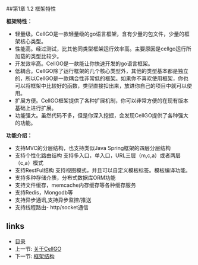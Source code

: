 
##第1章 1.2 框架特性

**框架特性：**

 - 轻量级。CellGO是一款轻量级的go语言框架，含有少量的包文件，少量的框架核心类型。
 - 性能高。经过测试，比其他同类型框架运行效率高。主要原因是cellgo运行所加载的类型比较少。
 - 开发效率高。CellGO是一款能让你快速开发的go语言框架。
 - 低耦合。CellGO除了运行框架的几个核心类型外，其他的类型基本都是独立的，所以CellGO是一款耦合性非常低的框架。如果你不喜欢使用框架，你也可以将框架中比较好的函数，类型直接扣出来，放进你自己的项目中就可以使用。
 - 扩展方便。CellGO框架提供了各种扩展机制，你可以非常方便的在现有版本基础上进行扩展。
 - 功能强大。虽然代码不多，但是你深入挖掘，会发现CellGO提供了各种强大的功能。

**功能介绍：**

 - 支持MVC的分层结构，也支持类似Java Spring框架的四层分层结构
 - 支持个性化路由结构 支持多入口，单入口，URL三层（m,c,a）或者两层（c,a）模式
 - 支持RestFul结构 支持视图模式，并且可以自定义模板标签。模板编译功能。
 - 支持多种存储介质，分布式数据库ORM功能
 - 支持文件缓存，memcache内存缓存等各种缓存服务
 - 支持Redis，Mongodb等
 - 支持异步通讯,支持异步监控/推送
 - 支持线程路由- http/socket通信

## links
  * [目录](<preface.md>)
  * 上一节: [关于CellGO](<01.1.md>)
  * 下一节: [框架结构](<01.3.md>)
